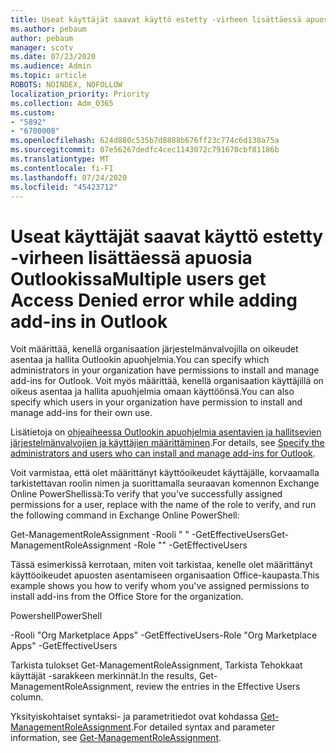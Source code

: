 ```yaml
---
title: Useat käyttäjät saavat käyttö estetty -virheen lisättäessä apuosia Outlookissa
ms.author: pebaum
author: pebaum
manager: scotv
ms.date: 07/23/2020
ms.audience: Admin
ms.topic: article
ROBOTS: NOINDEX, NOFOLLOW
localization_priority: Priority
ms.collection: Adm_O365
ms.custom:
- "5892"
- "6700008"
ms.openlocfilehash: 624d880c535b7d8888b676ff23c774c6d138a75a
ms.sourcegitcommit: 07e56267dedfc4cec1143072c791670cbf81186b
ms.translationtype: MT
ms.contentlocale: fi-FI
ms.lasthandoff: 07/24/2020
ms.locfileid: "45423712"
---
```

# <a name="multiple-users-get-access-denied-error-while-adding-add-ins-in-outlook"></a><span data-ttu-id="050cb-102">Useat käyttäjät saavat käyttö estetty -virheen lisättäessä apuosia Outlookissa</span><span class="sxs-lookup"><span data-stu-id="050cb-102">Multiple users get Access Denied error while adding add-ins in Outlook</span></span>

<span data-ttu-id="050cb-103">Voit määrittää, kenellä organisaation järjestelmänvalvojilla on oikeudet asentaa ja hallita Outlookin apuohjelmia.</span><span class="sxs-lookup"><span data-stu-id="050cb-103">You can specify which administrators in your organization have permissions to install and manage add-ins for Outlook.</span></span> <span data-ttu-id="050cb-104">Voit myös määrittää, kenellä organisaation käyttäjillä on oikeus asentaa ja hallita apuohjelmia omaan käyttöönsä.</span><span class="sxs-lookup"><span data-stu-id="050cb-104">You can also specify which users in your organization have permission to install and manage add-ins for their own use.</span></span>

<span data-ttu-id="050cb-105">Lisätietoja on [ohjeaiheessa Outlookin apuohjelmia asentavien ja hallitsevien järjestelmänvalvojien ja käyttäjien määrittäminen](https://docs.microsoft.com/exchange/clients-and-mobile-in-exchange-online/add-ins-for-outlook/specify-who-can-install-and-manage-add-ins).</span><span class="sxs-lookup"><span data-stu-id="050cb-105">For details, see [Specify the administrators and users who can install and manage add-ins for Outlook](https://docs.microsoft.com/exchange/clients-and-mobile-in-exchange-online/add-ins-for-outlook/specify-who-can-install-and-manage-add-ins).</span></span>

<span data-ttu-id="050cb-106">Voit varmistaa, että olet määrittänyt käyttöoikeudet käyttäjälle, <Role Name> korvaamalla tarkistettavan roolin nimen ja suorittamalla seuraavan komennon Exchange Online PowerShellissä:</span><span class="sxs-lookup"><span data-stu-id="050cb-106">To verify that you've successfully assigned permissions for a user, replace <Role Name> with the name of the role to verify, and run the following command in Exchange Online PowerShell:</span></span>

<span data-ttu-id="050cb-107">Get-ManagementRoleAssignment -Rooli " <Role Name> " -GetEffectiveUsers</span><span class="sxs-lookup"><span data-stu-id="050cb-107">Get-ManagementRoleAssignment -Role "<Role Name>" -GetEffectiveUsers</span></span>

<span data-ttu-id="050cb-108">Tässä esimerkissä kerrotaan, miten voit tarkistaa, kenelle olet määrittänyt käyttöoikeudet apuosten asentamiseen organisaation Office-kaupasta.</span><span class="sxs-lookup"><span data-stu-id="050cb-108">This example shows you how to verify whom you've assigned permissions to install add-ins from the Office Store for the organization.</span></span>

<span data-ttu-id="050cb-109">Powershell</span><span class="sxs-lookup"><span data-stu-id="050cb-109">PowerShell</span></span>

<span data-ttu-id="050cb-110">-Rooli "Org Marketplace Apps" -GetEffectiveUsers</span><span class="sxs-lookup"><span data-stu-id="050cb-110">-Role "Org Marketplace Apps" -GetEffectiveUsers</span></span>

<span data-ttu-id="050cb-111">Tarkista tulokset Get-ManagementRoleAssignment, Tarkista Tehokkaat käyttäjät -sarakkeen merkinnät.</span><span class="sxs-lookup"><span data-stu-id="050cb-111">In the results, Get-ManagementRoleAssignment, review the entries in the Effective Users column.</span></span>

<span data-ttu-id="050cb-112">Yksityiskohtaiset syntaksi- ja parametritiedot ovat kohdassa [Get-ManagementRoleAssignment](https://docs.microsoft.com/powershell/module/exchange/get-managementroleassignment).</span><span class="sxs-lookup"><span data-stu-id="050cb-112">For detailed syntax and parameter information, see [Get-ManagementRoleAssignment](https://docs.microsoft.com/powershell/module/exchange/get-managementroleassignment).</span></span>
 